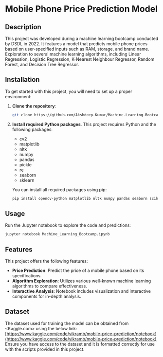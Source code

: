 # Mobile Phone Price Prediction Model

## Description
This project was developed during a machine learning bootcamp conducted by DSDL in 2022. It features a model that predicts mobile phone prices based on user-specified inputs such as RAM, storage, and brand name. Exploration to several machine learning algorithms, including Linear Regression, Logistic Regression, K-Nearest Neighbour Regressor, Random Forest, and Decision Tree Regressor.

## Installation

To get started with this project, you will need to set up a proper environment:

1. **Clone the repository**:
   ```bash
   git clone https://github.com/Akshdeep-Kumar/Machine-Learning-Bootcamp---DSDL-2022
   ```

2. **Install required Python packages**. This project requires Python and the following packages:
   - cv2
   - matplotlib
   - nltk
   - numpy
   - pandas
   - pickle
   - re
   - seaborn
   - sklearn

   You can install all required packages using pip:
   ```bash
   pip install opencv-python matplotlib nltk numpy pandas seaborn scikit-learn
   ```

## Usage

Run the Jupyter notebook to explore the code and predictions:

```bash
jupyter notebook Machine_Learning_Bootcamp.ipynb
```

## Features

This project offers the following features:

- **Price Prediction**: Predict the price of a mobile phone based on its specifications.
- **Algorithm Exploration**: Utilizes various well-known machine learning algorithms to compare effectiveness.
- **Interactive Analysis**: Notebook includes visualization and interactive components for in-depth analysis.

## Dataset

The dataset used for training the model can be obtained from <Kaggle.com> using the below link:
[https://www.kaggle.com/code/vikramb/mobile-price-prediction/notebook](https://www.kaggle.com/code/vikramb/mobile-price-prediction/notebook)
Ensure you have access to the dataset and it is formatted correctly for use with the scripts provided in this project.
